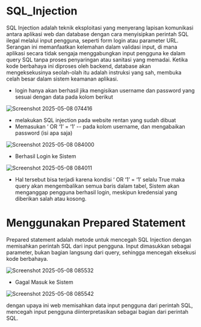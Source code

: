 # SQL_Injection
SQL Injection adalah teknik eksploitasi yang menyerang lapisan komunikasi antara aplikasi web dan database dengan cara 
menyisipkan perintah SQL ilegal melalui input pengguna, seperti form login atau parameter URL. Serangan ini memanfaatkan 
kelemahan dalam validasi input, di mana aplikasi secara tidak sengaja menggabungkan input pengguna ke dalam query SQL 
tanpa proses penyaringan atau sanitasi yang memadai. Ketika kode berbahaya ini diproses oleh backend, database akan 
mengeksekusinya seolah-olah itu adalah instruksi yang sah, membuka celah besar dalam sistem keamanan aplikasi.

- login hanya akan berhasil jika mengisikan username dan password yang sesuai dengan data pada kolom berikut 
  
![Screenshot 2025-05-08 074416](https://github.com/user-attachments/assets/82162f47-3178-4fdf-a040-213baaf9b09b)

- melakukan SQL injection pada website rentan yang sudah dibuat
- Memasukan ‘ OR ‘1’ = ‘1’ -- pada kolom username, dan mengabaikan password (isi apa saja)

![Screenshot 2025-05-08 084000](https://github.com/user-attachments/assets/714cb50d-e108-43d0-867c-e5a4ff49d252)

- Berhasil Login ke Sistem

![Screenshot 2025-05-08 084011](https://github.com/user-attachments/assets/9b3f2f10-094b-4a55-bcb3-277608e5b597)

- Hal tersebut bisa terjadi karena kondisi ‘ OR ‘1’ = ‘1’ selalu True maka query akan mengembalikan semua baris
  dalam tabel, Sistem akan menganggap pengguna berhasil login, meskipun kredensial yang diberikan salah atau kosong.

# Menggunakan Prepared Statement
Prepared statement adalah metode untuk mencegah SQL Injection dengan memisahkan perintah SQL dari input pengguna.
Input dimasukkan sebagai parameter, bukan bagian langsung dari query, sehingga mencegah eksekusi kode berbahaya.

![Screenshot 2025-05-08 085532](https://github.com/user-attachments/assets/4fc48888-a292-42c5-9405-8951f0c70784)

- Gagal Masuk ke Sistem
  
![Screenshot 2025-05-08 085542](https://github.com/user-attachments/assets/fbf3c968-b17f-4f9e-88bc-2a7d1d953346)

dengan upaya ini web memisahkan data input pengguna dari perintah SQL, mencegah input pengguna diinterpretasikan 
sebagai bagian dari perintah SQL.


